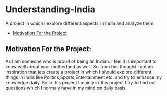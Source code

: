 # Understanding-India
A project in which I explore different aspects in India and analyze them.

* [Motivation For the Project](#Motivation-For-the-Project)





## Motivation For the Project:
As I am someone who is proud of being an Indian. I feel it is important to know well about your motherland as well. So from this thought I got an inspiration that lets create a project in which I should explore different things in India like Politics,Sports,Entertainment etc. and try to enhance my knowledge daily. So in this project I mainly in this project I try to find out questions which I normaly have in my mind on daily basis.
